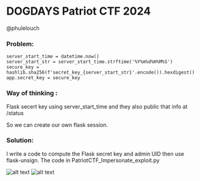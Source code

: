 # DOGDAYS Patriot CTF 2024
@phulelouch
### Problem:

```
server_start_time = datetime.now()
server_start_str = server_start_time.strftime('%Y%m%d%H%M%S')
secure_key = hashlib.sha256(f'secret_key_{server_start_str}'.encode()).hexdigest()
app.secret_key = secure_key
```

### Way of thinking :
Flask secert key using server_start_time and they also public that info at /status

So we can create our own flask session.

###  Solution:

 I write a code to compute the Flask secret key and admin UID then use flask-unsign. The code in PatriotCTF_Impersonate_exploit.py

![alt text](<Screenshot 2024-09-21 at 8.32.56 PM.png>)
![alt text](<Screenshot 2024-09-21 at 8.26.15 PM.png>)
